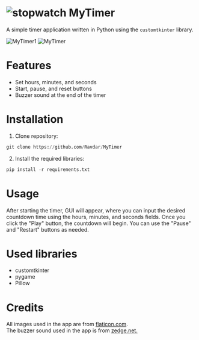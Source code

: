 
 # ![stopwatch](https://user-images.githubusercontent.com/97836782/235227278-2cf0dbde-9b48-472f-9a55-69ce955476cc.png) MyTimer  
A simple timer application written in Python using the `customtkinter` library.

![MyTimer1](https://user-images.githubusercontent.com/97836782/235226755-22207427-80cc-4135-9e6d-0f82acf1d521.png)
![MyTimer](https://user-images.githubusercontent.com/97836782/235228014-b267963c-e87f-4b44-b5d6-52d0af16f2e1.png)

# Features
* Set hours, minutes, and seconds
* Start, pause, and reset buttons
* Buzzer sound at the end of the timer

# Installation
1. Clone repository:
```python
git clone https://github.com/Ravdar/MyTimer
```
2. Install the required libraries:
```python
pip install -r requirements.txt
```
# Usage
After starting the timer, GUI will appear, where you can input the desired countdown time using the hours, minutes, and seconds fields. Once you click the "Play" button, the countdown will begin. You can use the "Pause" and "Restart" buttons as needed.

# Used libraries
* customtkinter
* pygame
* Pillow

# Credits
All images used in the app are from [flaticon.com](https://www.flaticon.com/).  
The buzzer sound used in the app is from [zedge.net.](https://www.zedge.net/ringtones-and-wallpapers)

